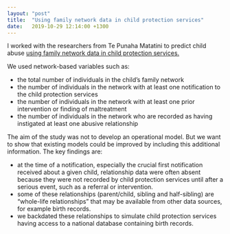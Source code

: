 ```yaml
---
layout: "post"
title:  "Using family network data in child protection services"
date:   2019-10-29 12:14:00 +1300
---
```


I worked with the researchers from Te Punaha Matatini to predict child abuse [using family network data in child protection services.](https://journals.plos.org/plosone/article?id=10.1371/journal.pone.0224554)

We used network-based variables such as:
- the total number of individuals in the child’s family network
- the number of individuals in the network with at least one notification to the child protection services
- the number of individuals in the network with at least one prior intervention or finding of maltreatment
- the number of individuals in the network who are recorded as having instigated at least one abusive relationship 

The aim of the study was not to develop an operational model. But we want to show that existing models could be improved by including this additional information. The key findings are:
- at the time of a notification, especially the crucial first notification received about a given child, relationship data were often absent because they were not recorded by child protection services until after a serious event, such as a referral or intervention. 
- some of these relationships (parent/child, sibling and half-sibling) are “whole-life relationships” that may be available from other data sources, for example birth records. 
- we backdated these relationships to simulate child protection services having access to a national database containing birth records. 

